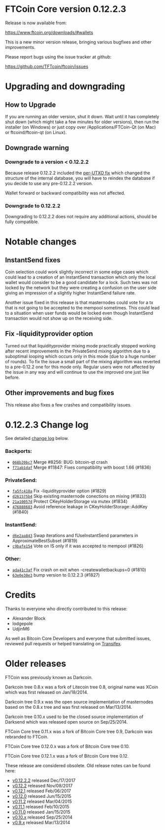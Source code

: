 FTCoin Core version 0.12.2.3
==========================

Release is now available from:

  <https://www.ftcoin.org/downloads/#wallets>

This is a new minor version release, bringing various bugfixes and other
improvements.

Please report bugs using the issue tracker at github:

  <https://github.com/TFTcoin/ftcoin/issues>


Upgrading and downgrading
=========================

How to Upgrade
--------------

If you are running an older version, shut it down. Wait until it has completely
shut down (which might take a few minutes for older versions), then run the
installer (on Windows) or just copy over /Applications/FTCoin-Qt (on Mac) or
ftcoind/ftcoin-qt (on Linux).

Downgrade warning
-----------------

### Downgrade to a version < 0.12.2.2

Because release 0.12.2.2 included the [per-UTXO fix](release-notes/ftcoin/release-notes-0.12.2.2.md#per-utxo-fix)
which changed the structure of the internal database, you will have to reindex
the database if you decide to use any pre-0.12.2.2 version.

Wallet forward or backward compatibility was not affected.

### Downgrade to 0.12.2.2

Downgrading to 0.12.2.2 does not require any additional actions, should be
fully compatible.

Notable changes
===============

InstantSend fixes
-----------------

Coin selection could work slightly incorrect in some edge cases which could
lead to a creation of an InstantSend transaction which only the local wallet
would consider to be a good candidate for a lock. Such txes was not locked by
the network but they were creating a confusion on the user side giving an
impression of a slightly higher InstantSend failure rate.

Another issue fixed in this release is that masternodes could vote for a tx
that is not going to be accepted to the mempool sometimes. This could lead to
a situation when user funds would be locked even though InstantSend transaction
would not show up on the receiving side.

Fix -liquidityprovider option
-----------------------------

Turned out that liquidityprovider mixing mode practically stopped working after
recent improvements in the PrivateSend mixing algorithm due to a suboptimal
looping which occurs only in this mode (due to a huge number of rounds). To fix
the issue a small part of the mixing algorithm was reverted to a pre-0.12.2 one
for this mode only. Regular users were not affected by the issue in any way and
will continue to use the improved one just like before.

Other improvements and bug fixes
--------------------------------

This release also fixes a few crashes and compatibility issues.


0.12.2.3 Change log
===================

See detailed [change log](https://github.com/TFTcoin/ftcoin/compare/v0.12.2.2...tftcoin:v0.12.2.3) below.

### Backports:
- [`068b20bc7`](https://github.com/TFTcoin/ftcoin/commit/068b20bc7) Merge #8256: BUG: bitcoin-qt crash
- [`f71ab1daf`](https://github.com/TFTcoin/ftcoin/commit/f71ab1daf) Merge #11847: Fixes compatibility with boost 1.66 (#1836)

### PrivateSend:
- [`fa5fc418a`](https://github.com/TFTcoin/ftcoin/commit/fa5fc418a) Fix -liquidityprovider option (#1829)
- [`d261575b4`](https://github.com/TFTcoin/ftcoin/commit/d261575b4) Skip existing masternode conections on mixing (#1833)
- [`21a10057d`](https://github.com/TFTcoin/ftcoin/commit/21a10057d) Protect CKeyHolderStorage via mutex (#1834)
- [`476888683`](https://github.com/TFTcoin/ftcoin/commit/476888683) Avoid reference leakage in CKeyHolderStorage::AddKey (#1840)

### InstantSend:
- [`d6e2aa843`](https://github.com/TFTcoin/ftcoin/commit/d6e2aa843) Swap iterations and fUseInstantSend parameters in ApproximateBestSubset (#1819)
- [`c9bafe154`](https://github.com/TFTcoin/ftcoin/commit/c9bafe154) Vote on IS only if it was accepted to mempool (#1826)

### Other:
- [`ada41c3af`](https://github.com/TFTcoin/ftcoin/commit/ada41c3af) Fix crash on exit when -createwalletbackups=0 (#1810)
- [`63e0e30e3`](https://github.com/TFTcoin/ftcoin/commit/63e0e30e3) bump version to 0.12.2.3 (#1827)

Credits
=======

Thanks to everyone who directly contributed to this release:

- Alexander Block
- lodgepole
- UdjinM6

As well as Bitcoin Core Developers and everyone that submitted issues,
reviewed pull requests or helped translating on
[Transifex](https://www.transifex.com/projects/p/ftcoin/).


Older releases
==============

FTCoin was previously known as Darkcoin.

Darkcoin tree 0.8.x was a fork of Litecoin tree 0.8, original name was XCoin
which was first released on Jan/18/2014.

Darkcoin tree 0.9.x was the open source implementation of masternodes based on
the 0.8.x tree and was first released on Mar/13/2014.

Darkcoin tree 0.10.x used to be the closed source implementation of Darksend
which was released open source on Sep/25/2014.

FTCoin Core tree 0.11.x was a fork of Bitcoin Core tree 0.9,
Darkcoin was rebranded to FTCoin.

FTCoin Core tree 0.12.0.x was a fork of Bitcoin Core tree 0.10.

FTCoin Core tree 0.12.1.x was a fork of Bitcoin Core tree 0.12.

These release are considered obsolete. Old release notes can be found here:

- [v0.12.2.2](release-notes/ftcoin/release-notes-0.12.2.2.md) released Dec/17/2017
- [v0.12.2](release-notes/ftcoin/release-notes-0.12.2.md) released Nov/08/2017
- [v0.12.1](release-notes/ftcoin/release-notes-0.12.1.md) released Feb/06/2017
- [v0.12.0](release-notes/ftcoin/release-notes-0.12.0.md) released Jun/15/2015
- [v0.11.2](release-notes/ftcoin/release-notes-0.11.2.md) released Mar/04/2015
- [v0.11.1](release-notes/ftcoin/release-notes-0.11.1.md) released Feb/10/2015
- [v0.11.0](release-notes/ftcoin/release-notes-0.11.0.md) released Jan/15/2015
- [v0.10.x](release-notes/ftcoin/release-notes-0.10.0.md) released Sep/25/2014
- [v0.9.x](release-notes/ftcoin/release-notes-0.9.0.md) released Mar/13/2014

